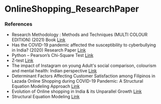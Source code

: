 # OnlineShopping_ResearchPaper

### References
- Research Methodology : Methods and Techniques (MULTI COLOUR EDITION) (2021) Book [Link](https://newagepublishers.com/servlet/nagetbiblio?bno=000896)
- Has the COVID-19 pandemic affected the susceptibility to cyberbullying in India? (2020) Research Paper [Link](https://www.sciencedirect.com/science/article/pii/S2451958820300294)
- Python – Pearson’s Chi-Square Test [Link](https://www.geeksforgeeks.org/python-pearsons-chi-square-test/)
- Z-test [Link](https://www.geeksforgeeks.org/z-test/)
- The impact of Instagram on young Adult's social comparison, colourism and mental health: Indian perspective [Link](https://www.sciencedirect.com/science/article/pii/S2667096822000015)
- Determinant Factors Affecting Customer Satisfaction among Filipinos in Lazada Online Shopping during COVID-19 Pandemic: A Structural Equation Modeling Approach [Link](https://ieeexplore.ieee.org/abstract/document/9266734)
- Evolution of Online shopping in India & its Unparallel Growth [Link](http://www.raijmr.com/ijrmp/wp-content/uploads/2017/11/IJRMP_2015_vol04_issue_03_05.pdf)
- Structural Equation Modeling [Link](https://www.statisticssolutions.com/free-resources/directory-of-statistical-analyses/structural-equation-modeling/)
